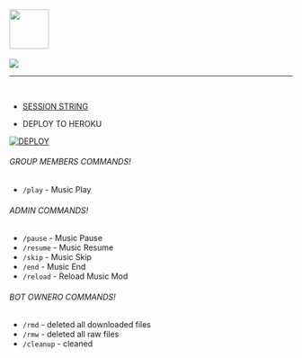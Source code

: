 
## <img src="https://graph.org/file/6f5385233d4424c6ef08e.jpg" width="70px"> 

<p>
    <a href="https://t.me/lover_jerry" target="blank"><img src="https://img.shields.io/badge/@Any24-DLK-30302f?style=flat&logo=telegram" /></a>

___

 </br>


- [SESSION STRING](https://replit.com/@doozylab-lk/Session-String-Generator-SL?v=1)

 
- DEPLOY TO HEROKU

[![DEPLOY](https://www.herokucdn.com/deploy/button.svg)](https://heroku.com/deploy?template=https://github.com/Samdaveloper/DOOZY-MUSIC)



<h6> GROUP MEMBERS COMMANDS! </h6>

-  `/play`  - Music Play


<h6> ADMIN COMMANDS! </h6>

-  `/pause`  - Music Pause
-  `/resume` - Music Resume
-  `/skip`  - Music Skip
-  `/end`  - Music End
-  `/reload`  - Reload Music Mod

<h6> BOT OWNERO COMMANDS! </h6>

-  `/rmd`  - deleted all downloaded files
-  `/rmw`  - deleted all raw files
-  `/cleanup`  - cleaned
